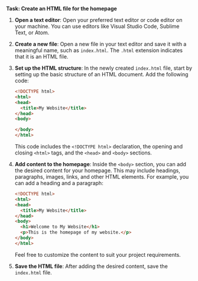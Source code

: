 

**Task: Create an HTML file for the homepage**

1. **Open a text editor**: Open your preferred text editor or code editor on your machine. You can use editors like Visual Studio Code, Sublime Text, or Atom.

2. **Create a new file**: Open a new file in your text editor and save it with a meaningful name, such as `index.html`. The `.html` extension indicates that it is an HTML file.

3. **Set up the HTML structure**: In the newly created `index.html` file, start by setting up the basic structure of an HTML document. Add the following code:

   ```html
   <!DOCTYPE html>
   <html>
   <head>
     <title>My Website</title>
   </head>
   <body>
   
   </body>
   </html>
   ```

   This code includes the `<!DOCTYPE html>` declaration, the opening and closing `<html>` tags, and the `<head>` and `<body>` sections.

4. **Add content to the homepage**: Inside the `<body>` section, you can add the desired content for your homepage. This may include headings, paragraphs, images, links, and other HTML elements. For example, you can add a heading and a paragraph:

   ```html
   <!DOCTYPE html>
   <html>
   <head>
     <title>My Website</title>
   </head>
   <body>
     <h1>Welcome to My Website</h1>
     <p>This is the homepage of my website.</p>
   </body>
   </html>
   ```

   Feel free to customize the content to suit your project requirements.

5. **Save the HTML file**: After adding the desired content, save the `index.html` file.

